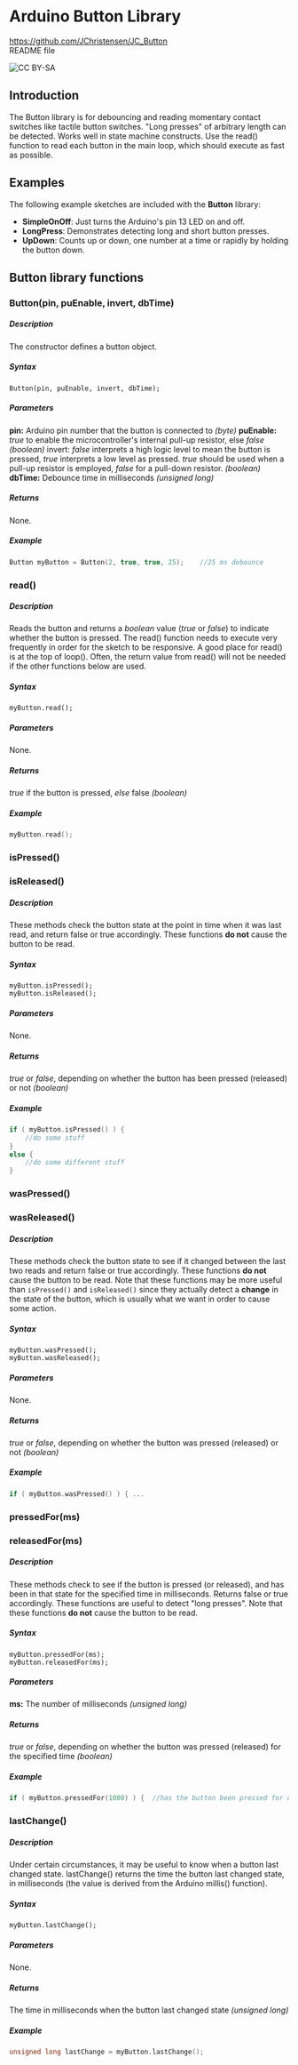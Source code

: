 # Arduino Button Library
https://github.com/JChristensen/JC_Button  
README file  

![CC BY-SA](http://mirrors.creativecommons.org/presskit/buttons/80x15/png/by-sa.png)

## Introduction
The Button library is for debouncing and reading momentary contact switches like tactile button switches.  "Long presses" of arbitrary length can be detected. Works well in state machine constructs.  Use the read() function to read each button in the main loop, which should execute as fast as possible.

## Examples
The following example sketches are included with the **Button** library:

- **SimpleOnOff**: Just turns the Arduino's pin 13 LED on and off.
- **LongPress**: Demonstrates detecting long and short button presses.
- **UpDown**: Counts up or down, one number at a time or rapidly by holding the button down.

## Button library functions

### Button(pin, puEnable, invert, dbTime)
##### Description
The constructor defines a button object.
##### Syntax
`Button(pin, puEnable, invert, dbTime);`
##### Parameters
**pin:** Arduino pin number that the button is connected to *(byte)*
**puEnable:** *true* to enable the microcontroller's internal pull-up resistor, else *false* *(boolean)*
invert: *false* interprets a high logic level to mean the button is pressed, *true* interprets a low level as pressed. *true* should be used when a pull-up resistor is employed, *false* for a pull-down resistor. *(boolean)*
**dbTime:** Debounce time in milliseconds *(unsigned long)*
##### Returns
None.
##### Example
```c++
Button myButton = Button(2, true, true, 25);	//25 ms debounce
```

### read()
##### Description
Reads the button and returns a *boolean* value (*true* or *false*) to indicate whether the button is pressed. The read() function needs to execute very frequently in order for the sketch to be responsive. A good place for read() is at the top of loop(). Often, the return value from read() will not be needed if the other functions below are used.
##### Syntax
`myButton.read();`
##### Parameters
None.
##### Returns
*true* if the button is pressed, *else* false *(boolean)*
##### Example
```c++
myButton.read();
```

### isPressed()
### isReleased()
##### Description
These methods check the button state at the point in time when it was last read, and return false or true accordingly. These functions **do not** cause the button to be read.
##### Syntax
`myButton.isPressed();`  
`myButton.isReleased();`
##### Parameters
None.
##### Returns
*true* or *false*, depending on whether the button has been pressed (released) or not *(boolean)*
##### Example
```c++
if ( myButton.isPressed() ) {
	//do some stuff
}
else {
	//do some different stuff
}
```

### wasPressed()
### wasReleased()
##### Description
These methods check the button state to see if it changed between the last two reads and return false or true accordingly. These functions **do not** cause the button to be read. Note that these functions may be more useful than `isPressed()` and `isReleased()` since they actually detect a **change** in the state of the button, which is usually what we want in order to cause some action.
##### Syntax
`myButton.wasPressed();`  
`myButton.wasReleased();`
##### Parameters
None.
##### Returns
*true* or *false*, depending on whether the button was pressed (released) or not *(boolean)*
##### Example
```c++
if ( myButton.wasPressed() ) { ...
```

### pressedFor(ms)
### releasedFor(ms)
##### Description
These methods check to see if the button is pressed (or released), and has been in that state for the specified time in milliseconds. Returns false or true accordingly. These functions are useful to detect "long presses". Note that these functions **do not** cause the button to be read.
##### Syntax
`myButton.pressedFor(ms);`  
`myButton.releasedFor(ms);`
##### Parameters
**ms:** The number of milliseconds *(unsigned long)*
##### Returns
*true* or *false*, depending on whether the button was pressed (released) for the specified time *(boolean)*
##### Example
```c++
if ( myButton.pressedFor(1000) ) {  //has the button been pressed for one second?
```

### lastChange()
##### Description
Under certain circumstances, it may be useful to know when a button last changed state. lastChange() returns the time the button last changed state, in milliseconds (the value is derived from the Arduino millis() function).
##### Syntax
`myButton.lastChange();`
##### Parameters
None.
##### Returns
The time in milliseconds when the button last changed state *(unsigned long)*
##### Example
```c++
unsigned long lastChange = myButton.lastChange();
```
